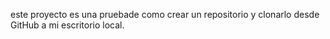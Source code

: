 este proyecto es una pruebade como crear un repositorio y clonarlo desde GitHub a mi escritorio local.
